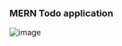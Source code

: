 ### MERN Todo application
![image](https://github.com/prabhudpk/mernpostapplication/assets/52862029/1177ac2f-eacd-454e-a5b1-c474c3cf5856)
